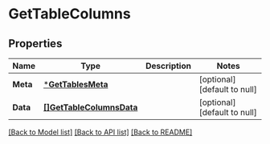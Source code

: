# GetTableColumns

## Properties
Name | Type | Description | Notes
------------ | ------------- | ------------- | -------------
**Meta** | [***GetTablesMeta**](GetTables_meta.md) |  | [optional] [default to null]
**Data** | [**[]GetTableColumnsData**](GetTableColumns_data.md) |  | [optional] [default to null]

[[Back to Model list]](../README.md#documentation-for-models) [[Back to API list]](../README.md#documentation-for-api-endpoints) [[Back to README]](../README.md)


